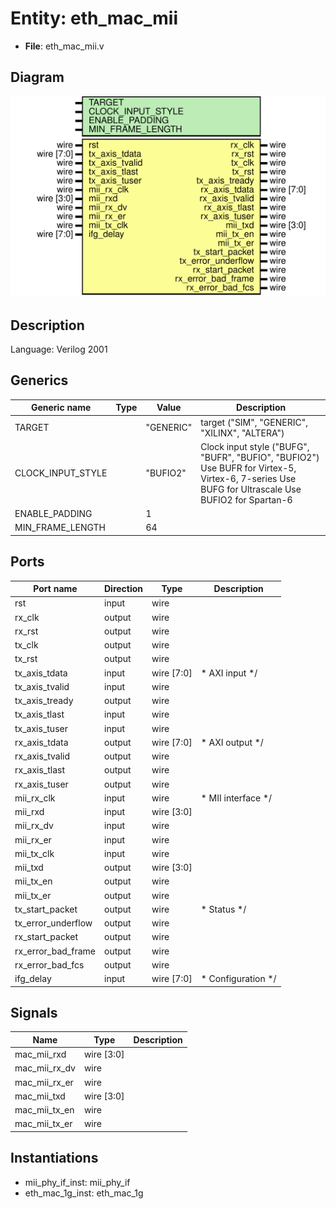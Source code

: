 # Entity: eth_mac_mii

- **File**: eth_mac_mii.v
## Diagram

![Diagram](eth_mac_mii.svg "Diagram")
## Description


 Language: Verilog 2001


## Generics

| Generic name      | Type | Value     | Description                                                                                                                                           |
| ----------------- | ---- | --------- | ----------------------------------------------------------------------------------------------------------------------------------------------------- |
| TARGET            |      | "GENERIC" |  target ("SIM", "GENERIC", "XILINX", "ALTERA")                                                                                                        |
| CLOCK_INPUT_STYLE |      | "BUFIO2"  |  Clock input style ("BUFG", "BUFR", "BUFIO", "BUFIO2")  Use BUFR for Virtex-5, Virtex-6, 7-series  Use BUFG for Ultrascale  Use BUFIO2 for Spartan-6  |
| ENABLE_PADDING    |      | 1         |                                                                                                                                                       |
| MIN_FRAME_LENGTH  |      | 64        |                                                                                                                                                       |
## Ports

| Port name          | Direction | Type       | Description                   |
| ------------------ | --------- | ---------- | ----------------------------- |
| rst                | input     | wire       |                               |
| rx_clk             | output    | wire       |                               |
| rx_rst             | output    | wire       |                               |
| tx_clk             | output    | wire       |                               |
| tx_rst             | output    | wire       |                               |
| tx_axis_tdata      | input     | wire [7:0] |      * AXI input      */      |
| tx_axis_tvalid     | input     | wire       |                               |
| tx_axis_tready     | output    | wire       |                               |
| tx_axis_tlast      | input     | wire       |                               |
| tx_axis_tuser      | input     | wire       |                               |
| rx_axis_tdata      | output    | wire [7:0] |      * AXI output      */     |
| rx_axis_tvalid     | output    | wire       |                               |
| rx_axis_tlast      | output    | wire       |                               |
| rx_axis_tuser      | output    | wire       |                               |
| mii_rx_clk         | input     | wire       |      * MII interface      */  |
| mii_rxd            | input     | wire [3:0] |                               |
| mii_rx_dv          | input     | wire       |                               |
| mii_rx_er          | input     | wire       |                               |
| mii_tx_clk         | input     | wire       |                               |
| mii_txd            | output    | wire [3:0] |                               |
| mii_tx_en          | output    | wire       |                               |
| mii_tx_er          | output    | wire       |                               |
| tx_start_packet    | output    | wire       |      * Status      */         |
| tx_error_underflow | output    | wire       |                               |
| rx_start_packet    | output    | wire       |                               |
| rx_error_bad_frame | output    | wire       |                               |
| rx_error_bad_fcs   | output    | wire       |                               |
| ifg_delay          | input     | wire [7:0] |      * Configuration      */  |
## Signals

| Name          | Type       | Description |
| ------------- | ---------- | ----------- |
| mac_mii_rxd   | wire [3:0] |             |
| mac_mii_rx_dv | wire       |             |
| mac_mii_rx_er | wire       |             |
| mac_mii_txd   | wire [3:0] |             |
| mac_mii_tx_en | wire       |             |
| mac_mii_tx_er | wire       |             |
## Instantiations

- mii_phy_if_inst: mii_phy_if
- eth_mac_1g_inst: eth_mac_1g
